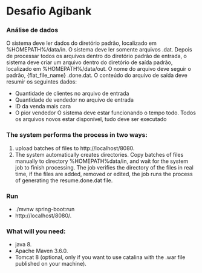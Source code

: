 # Desafio Agibank
### Análise de dados
O sistema deve ler dados do diretório padrão, localizado em %HOMEPATH%/data/in.
O sistema deve ler somente arquivos .dat. Depois de processar todos os arquivos dentro do diretório padrão de entrada, o sistema deve criar um arquivo dentro do diretório de saída padrão, localizado em %HOMEPATH%/data/out.
O nome do arquivo deve seguir o padrão, {flat_file_name} .done.dat.
O conteúdo do arquivo de saída deve resumir os seguintes dados:
- Quantidade de clientes no arquivo de entrada
- Quantidade de vendedor no arquivo de entrada
- ID da venda mais cara
- O pior vendedor
O sistema deve estar funcionando o tempo todo.
Todos os arquivos novos estar disponível, tudo deve ser executado

### The system performs the process in two ways:
1. upload batches of files to http://localhost/8080.
2. The system automatically creates directories. Copy batches of files manually to directory %HOMEPATH%data/in, and wait for the system job to finish processing. The job verifies the directory of the files in real time, if the files are added, removed or edited, the job runs the process of generating the resume.done.dat file.  

### Run 
- ./mvnw spring-boot:run
- http://localhost/8080/.

### What will you need:
- java 8.
- Apache Maven 3.6.0.
- Tomcat 8 (optional, only if you want to use catalina with the .war file published on your machine).

